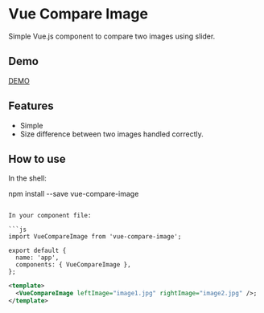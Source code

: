 # Vue Compare Image


Simple Vue.js component to compare two images using slider.


## Demo

[DEMO]()

## Features

- Simple
- Size difference between two images handled correctly. 

## How to use

In the shell:


npm install --save vue-compare-image
```

In your component file:

```js
import VueCompareImage from 'vue-compare-image';

export default {
  name: 'app',
  components: { VueCompareImage },
};
```

```xml
<template>
  <VueCompareImage leftImage="image1.jpg" rightImage="image2.jpg" />;
</template>
```


